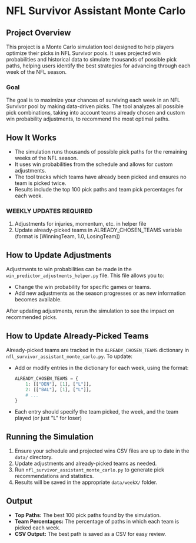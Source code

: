 # NFL Survivor Assistant Monte Carlo

## Project Overview
This project is a Monte Carlo simulation tool designed to help players optimize their picks in NFL Survivor pools. It uses projected win probabilities and historical data to simulate thousands of possible pick paths, helping users identify the best strategies for advancing through each week of the NFL season.

### Goal
The goal is to maximize your chances of surviving each week in an NFL Survivor pool by making data-driven picks. The tool analyzes all possible pick combinations, taking into account teams already chosen and custom win probability adjustments, to recommend the most optimal paths.

## How It Works
- The simulation runs thousands of possible pick paths for the remaining weeks of the NFL season.
- It uses win probabilities from the schedule and allows for custom adjustments.
- The tool tracks which teams have already been picked and ensures no team is picked twice.
- Results include the top 100 pick paths and team pick percentages for each week.

### WEEKLY UPDATES REQUIRED
1. Adjustments for injuries, momentum, etc. in helper file
2. Update already-picked teams in ALREADY_CHOSEN_TEAMS variable (format is [WinningTeam, 1.0, LosingTeam])

## How to Update Adjustments
Adjustments to win probabilities can be made in the `win_predictor_adjustments_helper.py` file. This file allows you to:
- Change the win probability for specific games or teams.
- Add new adjustments as the season progresses or as new information becomes available.

After updating adjustments, rerun the simulation to see the impact on recommended picks.

## How to Update Already-Picked Teams
Already-picked teams are tracked in the `ALREADY_CHOSEN_TEAMS` dictionary in `nfl_survivor_assistant_monte_carlo.py`. To update:
- Add or modify entries in the dictionary for each week, using the format:
  ```python
  ALREADY_CHOSEN_TEAMS = {
      1: [["DEN"], [1], ["L"]],
      2: [["BAL"], [1], ["L"]],
      # ...
  }
  ```
- Each entry should specify the team picked, the week, and the team played (or just "L" for loser)

## Running the Simulation
1. Ensure your schedule and projected wins CSV files are up to date in the `data/` directory.
2. Update adjustments and already-picked teams as needed.
3. Run `nfl_survivor_assistant_monte_carlo.py` to generate pick recommendations and statistics.
4. Results will be saved in the appropriate `data/weekX/` folder.

## Output
- **Top Paths:** The best 100 pick paths found by the simulation.
- **Team Percentages:** The percentage of paths in which each team is picked each week.
- **CSV Output:** The best path is saved as a CSV for easy review.